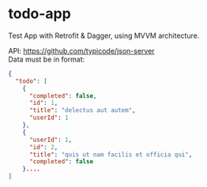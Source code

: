 # todo-app
Test App with Retrofit & Dagger, using MVVM architecture.

API: https://github.com/typicode/json-server<br>
Data must be in format:
```json
{
  "todo": [
    {
      "completed": false,
      "id": 1,
      "title": "delectus aut autem",
      "userId": 1
    },
    {
      "userId": 1,
      "id": 2,
      "title": "quis ut nam facilis et officia qui",
      "completed": false
    }....
]
```
